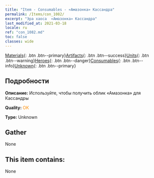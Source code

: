 ```yaml
---
title: "Item - Consumables - «Амазонка» Кассандра"
permalink: /Items/con_1082/
excerpt: "Эра хаоса  «Амазонка» Кассандра"
last_modified_at: 2021-03-18
locale: ru
ref: "con_1082.md"
toc: false
classes: wide
---
```

 [Materials](/ru/Items/){: .btn .btn--primary}[Artifacts](/ru/Items/Artifacts/){: .btn .btn--success}[Units](/ru/Items/Units/){: .btn .btn--warning}[Heroes](/ru/Items/Heroes/){: .btn .btn--danger}[Consumables](/ru/Items/Consumables/){: .btn .btn--info}[Unknown](/ru/Items/Unknown/){: .btn .btn--primary}

## Подробности
 **Описание:** Используйте, чтобы получить облик «Амазонка» для Кассандры

 **Quality:** <span style="color: #FF8C00">OK</span>

 **Type:** Unknown

## Gather

  None

## This item contains:

  None

